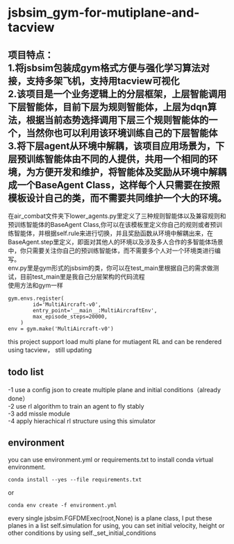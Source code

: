 # jsbsim_gym-for-mutiplane-and-tacview  
项目特点：  
1.将jsbsim包装成gym格式方便与强化学习算法对接，支持多架飞机，支持用tacview可视化  
2.该项目是一个业务逻辑上的分层框架，上层智能调用下层智能体，目前下层为规则智能体，上层为dqn算法，根据当前态势选择调用下层三个规则智能体的一个，当然你也可以利用该环境训练自己的下层智能体  
3.将下层agent从环境中解耦，该项目应用场景为，下层预训练智能体由不同的人提供，共用一个相同的环境，为方便开发和维护，将智能体及奖励从环境中解耦成一个BaseAgent Class，这样每个人只需要在按照模板设计自己的类，而不需要共同维护一个大的环境。  
------------------------------------------------------  
在air_combat文件夹下lower_agents.py里定义了三种规则智能体以及兼容规则和预训练智能体的BaseAgent Class,你可以在该模板里定义你自己的规则或者预训练智能体，并根据self.rule来进行切换，并且奖励函数从环境中解耦出来，在BaseAgent.step里定义，即面对其他人的环境以及涉及多人合作的多智能体场景中，你只需要关注你自己的预训练智能体，而不需要多个人对一个环境类进行编写。    
env.py里是gym形式的jsbsim的类，你可以在test_main里根据自己的需求做测试，目前test_main里是我自己分层架构的代码流程  
使用方法和gym一样  
```
gym.envs.register(  
        id='MultiAircraft-v0',  
        entry_point='__main__:MultiAircraftEnv',  
        max_episode_steps=20000,  
    )  
env = gym.make('MultiAircraft-v0')  
```  
this project support load multi plane for mutiagent RL and can be rendered using tacview， still updating

## todo list
-1 use a config json to create multiple plane and initial conditions（already done）  
-2 use rl algorithm to train an agent to fly stably  
-3 add missle module  
-4 apply hierachical rl structure using this simulator


## environment  
you can use environment.yml or requirements.txt to install conda virtual environment.  
```
conda install --yes --file requirements.txt  
```
or  
```
conda env create -f environment.yml
```

every single jsbsim.FGFDMExec(root,None) is a plane class, I put these planes in a list self.simulation for using, you can set initial velocity, height or other conditions by using self._set_initial_conditions  



